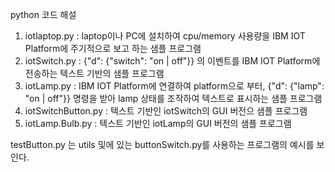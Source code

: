 python 코드 해설

1. iotlaptop.py : laptop이나 PC에 설치하여 cpu/memory 사용량을 IBM IOT Platform에 주기적으로 보고 하는 샘플 프로그램
2. iotSwitch.py : {"d": {"switch": "on | off"}} 의 이벤트를 IBM IOT Platform에 전송하는 텍스트 기반의 샘플 프로그램
3. iotLamp.py : IBM IOT Platform에 연결하여 platform으로 부터, {"d": {"lamp": "on | off"}} 명령을 받아 lamp 상태를 조작하여 텍스트로 표시하는 샘플 프로그램
4. iotSwitchButton.py : 텍스트 기반인 iotSwitch의 GUI 버전으 샘플 프로그램
5. iotLamp.Bulb.py : 텍스트 기반인 iotLamp의 GUI 버전의 샘플 프로그램


testButton.py 는 utils 및에 있는 buttonSwitch.py를 사용하는 프로그램의 예시를 보인다.
